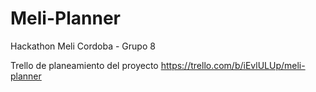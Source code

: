 # Meli-Planner
Hackathon Meli Cordoba - Grupo 8

Trello de planeamiento del proyecto
https://trello.com/b/iEvlULUp/meli-planner
